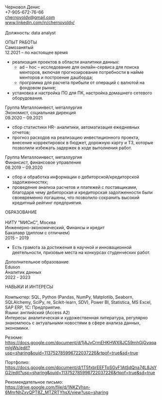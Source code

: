Черновол Денис<br>
+7-905-672-76-66<br>
chernovoldv@gmail.com<br>
www.linkedin.com/in/chernovoldv/<br>
<br>
Должность: data analyst<br>

ОПЫТ РАБОТЫ<br>
Самозанятый<br>
12.2021 – по настоящее время<br>
 - реализация проектов в области аналитики данных:<br>
   - ad – hoc – исследование для онлайн-сервиса для поиска менторов, включая прогнозирование потребности в найме менторов и построение дашборда;<br>
   - программа для расчета прибыли от операций с валютой на фондовом рынке;<br>
 - установка и настройка ПО для ПК, настройка домашнего сетевого оборудования.<br>

Группа Металлоинвест, металлургия<br>
Экономист, социальная дирекция<br>
09.2020 – 09.2021<br>
- сбор статистики HR- аналитики, автоматизация ежедневных отчетов;<br>
- прогноз расходов на реализацию инвестиционного проекта, внесение корректировок в бюджет, дорожную карту и ТЗ, которые позволили избежать задержек в ходе выполнения работ.<br>

Группа Металлоинвест, металлургия<br>
Финансист, финансовое управление<br>
08.2019 – 09.2020<br>
 - сбор и обработка информации о дебиторской/кредиторской задолженностях;<br>
 - проведение анализа расчетов и платежей с поставщиками, благодаря чему дебиторская и кредиторская задолженности были своевременно погашены, что позволило сохранить высокий кредитный рейтинг предприятия.<br>

ОБРАЗОВАНИЕ<br>						
НИТУ "МИСиС", Москва<br>
Инженерно-экономический, Финансы и кредит<br>
Бакалавр (диплом с отличием)<br>
2015 – 2019<br>
 - Есть грамота за достижения в научной и инновационной деятельности, призовые места на конкурсах студенческих работ.<br>

Дополнительное образование<br>
Eduson<br>
Аналитик данных<br>
2022 - 2023<br>

НАВЫКИ И ИНТЕРЕСЫ<br>						
Компьютер: SQL, Python (Pandas, NumPy, Matplotlib, Seaborn, SQLAlchemy, SciPy, re, Scikit-learn, SDV), Power BI, Statistica, MS Excel, SAP ERP, 1С: Предприятие.<br>
Языки: английский (Access A2)<br>
Интересы: аналитическая и художественная литература, регулярно знакомлюсь с актуальными новостями в сфере анализа данных, экономики.<br>


Резюме:<br>
https://docs.google.com/document/d/1jAJvCrmEHKHWXRJC59mhGjGvqqamlgWs/edit?usp=sharing&ouid=113752785996722037226&rtpof=true&sd=true<br>

Портфолио:<br>
https://docs.google.com/document/d/1T5fxbrEEFToSGvF1AtSdQna74L8JsYG2/edit?usp=sharing&ouid=113752785996722037226&rtpof=true&sd=true<br>

Рекомендательное письмо:<br>
https://drive.google.com/file/d/1NKZVhsn-6MnrNhZxvQPT8Z_MTZRTYhsX/view?usp=sharing<br>
